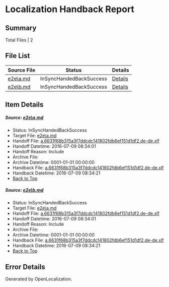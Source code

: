 # <a name='report-top'></a> Localization Handback Report

## Summary
 Total Files | 2

## File List
 Source File | Status | Details 
 ----------- | ------ | ------- 
 [e2e\a.md](https://github.com/OpenLocalizationTestOrg/oltest/blob/8aac724b5bc29fcb933cf93992d3eba24ae03781/e2e/a.md) | InSyncHandedBackSuccess | [Details](#5c2d4ee6703c264395991ca236b5faed98470cac1)
 [e2e\b.md](https://github.com/OpenLocalizationTestOrg/oltest/blob/8aac724b5bc29fcb933cf93992d3eba24ae03781/e2e/b.md) | InSyncHandedBackSuccess | [Details](#5c2d4ee6703c264395991ca236b5faed98470cac2)

## Item Details
##### <a name='5c2d4ee6703c264395991ca236b5faed98470cac1'></a> Source: [e2e\a.md](https://github.com/OpenLocalizationTestOrg/oltest/blob/8aac724b5bc29fcb933cf93992d3eba24ae03781/e2e/a.md)
* Status: InSyncHandedBackSuccess
* Target File: [e2e\a.md](https://github.com/OpenLocalizationTestOrg/oltest-dede-fly/blob/17fcc6e5450f91b5e96fe9d42f9e0ba6bcf68d9a/e2e/a.md)
* Handoff File: [a.6631f68b315a3f7ddcdc141802fdb6ef151d1df2.de-de.xlf](https://github.com/OpenLocalizationTestOrg/olhandoff-e2e/blob/d5ea882f239691b470b02f675a5e413418fcb0bc/ol-handoff/OpenLocalizationTestOrg/oltest-dede-fly/ci/ht/a.6631f68b315a3f7ddcdc141802fdb6ef151d1df2.de-de.xlf)
* Handoff Datetime: 2016-07-09 08:34:01
* Handoff Reason: Include
* Archive File: 
* Archive Datetime: 0001-01-01 00:00:00
* Handback File: [a.6631f68b315a3f7ddcdc141802fdb6ef151d1df2.de-de.xlf](https://github.com/OpenLocalizationTestOrg/olhandback-e2e/blob/3e166c6e5d0a8f644f87e4eb7ff069d99777c90f/ol-handback/OpenLocalizationTestOrg/oltest-dede-fly/ci/ht/a.6631f68b315a3f7ddcdc141802fdb6ef151d1df2.de-de.xlf)
* Handback Datetime: 2016-07-09 08:34:21
* [Back to Top](#report-top)

##### <a name='5c2d4ee6703c264395991ca236b5faed98470cac2'></a> Source: [e2e\b.md](https://github.com/OpenLocalizationTestOrg/oltest/blob/8aac724b5bc29fcb933cf93992d3eba24ae03781/e2e/b.md)
* Status: InSyncHandedBackSuccess
* Target File: [e2e\a.md](https://github.com/OpenLocalizationTestOrg/oltest-dede-fly/blob/17fcc6e5450f91b5e96fe9d42f9e0ba6bcf68d9a/e2e/a.md)
* Handoff File: [a.6631f68b315a3f7ddcdc141802fdb6ef151d1df2.de-de.xlf](https://github.com/OpenLocalizationTestOrg/olhandoff-e2e/blob/d5ea882f239691b470b02f675a5e413418fcb0bc/ol-handoff/OpenLocalizationTestOrg/oltest-dede-fly/ci/ht/a.6631f68b315a3f7ddcdc141802fdb6ef151d1df2.de-de.xlf)
* Handoff Datetime: 2016-07-09 08:34:01
* Handoff Reason: Include
* Archive File: 
* Archive Datetime: 0001-01-01 00:00:00
* Handback File: [a.6631f68b315a3f7ddcdc141802fdb6ef151d1df2.de-de.xlf](https://github.com/OpenLocalizationTestOrg/olhandback-e2e/blob/3e166c6e5d0a8f644f87e4eb7ff069d99777c90f/ol-handback/OpenLocalizationTestOrg/oltest-dede-fly/ci/ht/a.6631f68b315a3f7ddcdc141802fdb6ef151d1df2.de-de.xlf)
* Handback Datetime: 2016-07-09 08:34:21
* [Back to Top](#report-top)


## Error Details

Generated by OpenLocalization.
